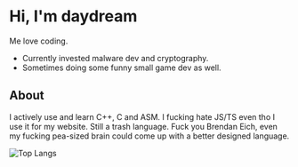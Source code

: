 <!--
**lqjx/lqjx** is a ✨ _special_ ✨ repository because its `README.md` (this file) appears on your GitHub profile.

Here are some ideas to get you started:

- 🔭 I’m currently working on ...
- 🌱 I’m currently learning ...
- 👯 I’m looking to collaborate on ...
- 🤔 I’m looking for help with ...
- 💬 Ask me about ...
- 📫 How to reach me: ...
- 😄 Pronouns: ...
- ⚡ Fun fact: ...
-->
# Hi, I'm daydream
Me love coding.
- Currently invested malware dev and cryptography.
- Sometimes doing some funny small game dev as well.

## About
I actively use and learn C++, C and ASM. I fucking hate JS/TS even tho I use it for my website. Still a trash language. Fuck you Brendan Eich, even my fucking pea-sized brain could come up with a better designed language.


![Top Langs](https://github-readme-stats.vercel.app/api/top-langs/?username=lqjx&layout=compact)
